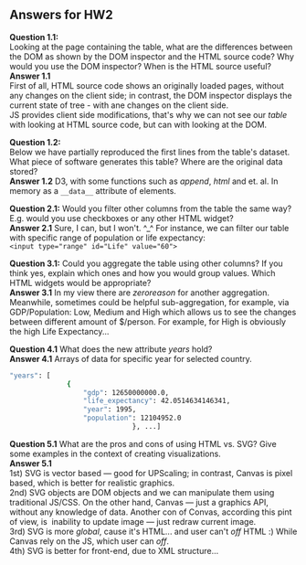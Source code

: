 ## Answers for HW2
**Question 1.1:**  
Looking at the page containing the table, what are the differences between the DOM as shown by the DOM inspector and the HTML source code? Why would you use the DOM inspector? When is the HTML source useful?  
**Answer 1.1**  
First of all, HTML source code shows an originally loaded pages, without any changes on the client side; in contrast, the DOM inspector displays the current state of tree - with ane changes on the client side.  
JS provides client side modifications, that's why we can not see our _table_ with looking at HTML source code, but can with looking at the DOM.

**Question 1.2:**  
Below we have partially reproduced the first lines from the table's dataset. What piece of software generates this table? Where are the original data stored?  
**Answer 1.2** 
D3, with some functions such as _append_, _html_ and et. al. In memory as a `__data__` attribute of elements.

**Question 2.1:** Would you filter other columns from the table the same way? E.g. would you use checkboxes or any other HTML widget?  
**Answer 2.1** Sure, I can, but I won't. ^_^ For instance, we can filter our table with specific range of population or life expectancy:  
``<input type="range" id="Life" value="60">``

**Question 3.1:** Could you aggregate the table using other columns? If you think yes, explain which ones and how you would group values. Which HTML widgets would be appropriate?  
**Answer 3.1** In my view there are _zeroreason_ for another aggregation. Meanwhile, sometimes could be helpful sub-aggregation, for example, via GDP/Population: Low, Medium and High which allows us to see the changes between different amount of $/person. For example, for High is obviously the high Life Expectancy...

**Question 4.1** What does the new attribute _years_ hold?  
**Answer 4.1** Arrays of data for specific year for selected country. 
```sh
"years": [
              {
                  "gdp": 12650000000.0,
                  "life_expectancy": 42.0514634146341,
                  "year": 1995,  
                  "population": 12104952.0
                              }, ...] 
```
**Question 5.1** What are the pros and cons of using HTML vs. SVG? Give some examples in the context of creating visualizations.  
**Answer 5.1**  
1st) SVG is vector based — good for UPScaling; in contrast, Canvas is pixel based, which is better for realistic graphics.  
2nd) SVG objects are DOM objects and we can manipulate them using traditional JS/CSS. On the other hand, Canvas — just a graphics API, without any knowledge of data. Another con of Convas, according this pint of view, is  inability to update image — just redraw current image.  
3rd) SVG is more _global_, cause it's HTML... and user can't _off_ HTML :) While Canvas rely on the JS, which user can _off_.  
4th) SVG is better for front-end, due to XML structure...